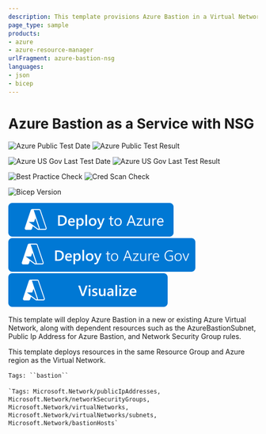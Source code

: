 ```yaml
---
description: This template provisions Azure Bastion in a Virtual Network
page_type: sample
products:
- azure
- azure-resource-manager
urlFragment: azure-bastion-nsg
languages:
- json
- bicep
---
```

# Azure Bastion as a Service with NSG

![Azure Public Test Date](https://azurequickstartsservice.blob.core.windows.net/badges/quickstarts/microsoft.network/azure-bastion-nsg/PublicLastTestDate.svg)
![Azure Public Test Result](https://azurequickstartsservice.blob.core.windows.net/badges/quickstarts/microsoft.network/azure-bastion-nsg/PublicDeployment.svg)

![Azure US Gov Last Test Date](https://azurequickstartsservice.blob.core.windows.net/badges/quickstarts/microsoft.network/azure-bastion-nsg/FairfaxLastTestDate.svg)
![Azure US Gov Last Test Result](https://azurequickstartsservice.blob.core.windows.net/badges/quickstarts/microsoft.network/azure-bastion-nsg/FairfaxDeployment.svg)

![Best Practice Check](https://azurequickstartsservice.blob.core.windows.net/badges/quickstarts/microsoft.network/azure-bastion-nsg/BestPracticeResult.svg)
![Cred Scan Check](https://azurequickstartsservice.blob.core.windows.net/badges/quickstarts/microsoft.network/azure-bastion-nsg/CredScanResult.svg)

![Bicep Version](https://azurequickstartsservice.blob.core.windows.net/badges/quickstarts/microsoft.network/azure-bastion-nsg/BicepVersion.svg)

[![Deploy To Azure](https://raw.githubusercontent.com/Azure/azure-quickstart-templates/master/1-CONTRIBUTION-GUIDE/images/deploytoazure.svg?sanitize=true)](https://portal.azure.com/#create/Microsoft.Template/uri/https%3A%2F%2Fraw.githubusercontent.com%2FAzure%2Fazure-quickstart-templates%2Fmaster%2Fquickstarts%2Fmicrosoft.network%2Fazure-bastion-nsg%2Fazuredeploy.json)  [![Deploy To AzureGov](https://raw.githubusercontent.com/Azure/azure-quickstart-templates/master/1-CONTRIBUTION-GUIDE/images/deploytoazuregov.svg?sanitize=true)](https://portal.azure.us/#create/Microsoft.Template/uri/https%3A%2F%2Fraw.githubusercontent.com%2FAzure%2Fazure-quickstart-templates%2Fmaster%2Fquickstarts%2Fmicrosoft.network%2Fazure-bastion-nsg%2Fazuredeploy.json)  [![Visualize](https://raw.githubusercontent.com/Azure/azure-quickstart-templates/master/1-CONTRIBUTION-GUIDE/images/visualizebutton.svg?sanitize=true)](http://armviz.io/#/?load=https%3A%2F%2Fraw.githubusercontent.com%2FAzure%2Fazure-quickstart-templates%2Fmaster%2Fquickstarts%2Fmicrosoft.network%2Fazure-bastion-nsg%2Fazuredeploy.json)

This template will deploy Azure Bastion in a new or existing Azure Virtual Network, along with dependent resources such as the AzureBastionSubnet, Public Ip Address for Azure Bastion, and Network Security Group rules.

This template deploys resources in the same Resource Group and Azure region as the Virtual Network.

```
Tags: ``bastion``

`Tags: Microsoft.Network/publicIpAddresses, Microsoft.Network/networkSecurityGroups, Microsoft.Network/virtualNetworks, Microsoft.Network/virtualNetworks/subnets, Microsoft.Network/bastionHosts`
